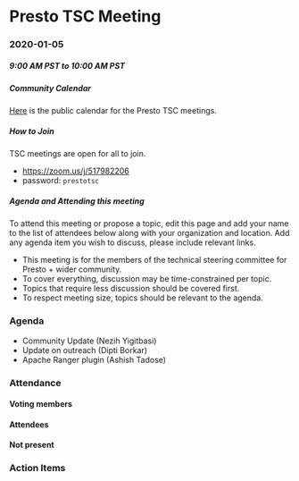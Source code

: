 # Presto TSC Meeting

### 2020-01-05
##### 9:00 AM PST to 10:00 AM PST

##### Community Calendar

[Here](https://calendar.google.com/calendar/embed?src=linuxfoundation.org_vrjlva5b0u73ps75fvnv5sasi4%40group.calendar.google.com&ctz=America%2FChicago) is the public calendar for the Presto TSC meetings.

##### How to Join

TSC meetings are open for all to join.

* https://zoom.us/j/517982206
* password: `prestotsc`

##### Agenda and Attending this meeting

To attend this meeting or propose a topic, edit this page and add your name to the list of attendees below along with your organization and location. Add any agenda item you wish to discuss, please include relevant links.

* This meeting is for the members of the technical steering committee for Presto + wider community.
* To cover everything, discussion may be time-constrained per topic.
* Topics that require less discussion should be covered first.
* To respect meeting size, topics should be relevant to the agenda.

### Agenda

* Community Update (Nezih Yigitbasi)
* Update on outreach (Dipti Borkar)
* Apache Ranger plugin (Ashish Tadose)

### Attendance
#### Voting members


#### Attendees

#### Not present

### Action Items
